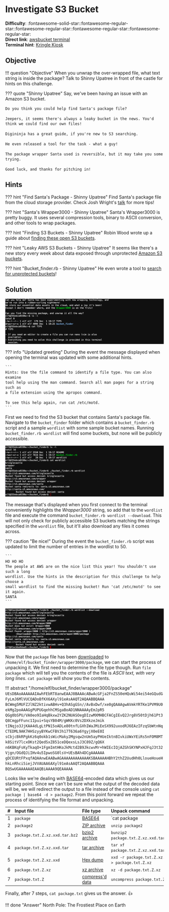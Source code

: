 # Investigate S3 Bucket

**Difficulty**: :fontawesome-solid-star::fontawesome-regular-star::fontawesome-regular-star::fontawesome-regular-star::fontawesome-regular-star:<br/>
**Direct link**: [awsbucket terminal](https://docker2020.kringlecon.com/?challenge=awsbucket&id=96995b67-dbee-4245-a5c0-ee33f7e0a54d)<br/>
**Terminal hint**: [Kringle Kiosk](../hints/h2.md)


## Objective

!!! question "Objective"
    When you unwrap the over-wrapped file, what text string is inside the package? Talk to Shinny Upatree in front of the castle for hints on this challenge.

??? quote "Shinny Upatree"
    Say, we've been having an issue with an Amazon S3 bucket.

    Do you think you could help find Santa's package file?
    
    Jeepers, it seems there's always a leaky bucket in the news. You'd think we could find our own files!
    
    Digininja has a great guide, if you're new to S3 searching.
    
    He even released a tool for the task - what a guy!
    
    The package wrapper Santa used is reversible, but it may take you some trying.
    
    Good luck, and thanks for pitching in!


## Hints

??? hint "Find Santa's Package - Shinny Upatree"
    Find Santa's package file from the cloud storage provider. Check Josh Wright's [talk](https://www.youtube.com/watch?v=t4UzXx5JHk0) for more tips!

??? hint "Santa's Wrapper3000 - Shinny Upatree"
    Santa's Wrapper3000 is pretty buggy. It uses several compression tools, binary to ASCII conversion, and other tools to wrap packages.

??? hint "Finding S3 Buckets - Shinny Upatree"
    Robin Wood wrote up a guide about [finding these open S3 buckets](https://digi.ninja/blog/whats_in_amazons_buckets.php).

??? hint "Leaky AWS S3 Buckets - Shinny Upatree"
    It seems like there's a new story every week about data exposed through unprotected [Amazon S3 buckets](https://www.computerweekly.com/news/252491842/Leaky-AWS-S3-bucket-once-again-at-centre-of-data-breach).

??? hint "Bucket_finder.rb - Shinny Upatree"
    He even wrote a tool to [search for unprotected buckets](https://digi.ninja/projects/bucket_finder.php)!

## Solution

![Image](../img/objectives/o2/o2_terminal1.png)

??? info "Updated greeting"
    During the event the message displayed when opening the terminal was updated with some additional hints.

    ```
    Hints: Use the file command to identify a file type. You can also examine
    tool help using the man command. Search all man pages for a string such as
    a file extension using the apropos command.

    To see this help again, run cat /etc/motd.
    ```

First we need to find the S3 bucket that contains Santa's package file. Navigate to the `bucket_finder` folder which contains a `bucket_finder.rb` script and a sample `wordlist` with some sample bucket names. Running `bucket_finder.rb wordlist` will find some buckets, but none will be publicly accessible.

![Image](../img/objectives/o2/o2_terminal2.png)

The message that's displayed when you first connect to the terminal conveniently highlights the *Wrapper3000* string, so add that to the `wordlist` file and execute the command `bucket_finder.rb wordlist --download`. This will not only check for publicly accessible S3 buckets matching the strings specified in the `wordlist` file, but it'll also download any files it comes across.

??? caution "Be nice!"
    During the event the `bucket_finder.rb` script was updated to limit the number of entries in the wordlist to 50.

    ```
    HO HO HO
    The people at AWS are on the nice list this year! You shouldn't use such a long
    wordlist. Use the hints in the description for this challenge to help choose a
    small wordlist to find the missing bucket! Run 'cat /etc/motd' to see it again.
    SANTA
    ```

![Image](../img/objectives/o2/o2_terminal3.png)

Now that the `package` file has been [downloaded](../artifacts/objectives/o2/package.txt) to `/home/elf/bucket_finder/wrapper3000/package`, we can start the process of unpacking it. We first need to determine the file type though. Run `file package` which will tell you the contents of the file is *ASCII text, with very long lines*. `cat package` will show you the contents.

!!! abstract "/home/elf/bucket_finder/wrapper3000/package"
    ```
    UEsDBAoAAAAAAIAwhFEbRT8anwEAAJ8BAAAcABwAcGFja2FnZS50eHQuWi54ei54eGQudGFyLmJ6MlVUCQADoBfKX6AXyl91eAsAAQT2AQAABBQAAA
    BCWmg5MUFZJlNZ2ktivwABHv+Q3hASgGSn//AvBxDwf/xe0gQAAAgwAVmkYRTKe1PVM9U0ekMg2poAAAGgPUPUGqehhCMSgaBoAD1NNAAAAyEmJpR5
    QGg0bSPU/VA0eo9IaHqBkxw2YZK2NUASOegDIzwMXMHBCFACgIEvQ2Jrg8V50tDjh61Pt3Q8CmgpFFunc1Ipui+SqsYB04M/gWKKc0Vs2DXkzeJmik
    tINqjo3JjKAA4dLgLtPN15oADLe80tnfLGXhIWaJMiEeSX992uxodRJ6EAzIFzqSbWtnNqCTEDML9AK7HHSzyyBYKwCFBVJh17T636a6YgyjX0eE0I
    sCbjcBkRPgkKz6q0okb1sWicMaky2Mgsqw2nUm5ayPHUeIktnBIvkiUWxYEiRs5nFOM8MTk8SitV7lcxOKst2QedSxZ851ceDQexsLsJ3C89Z/gQ6X
    n6KBKqFsKyTkaqO+1FgmImtHKoJkMctd2B9JkcwvMr+hWIEcIQjAZGhSKYNPxHJFqJ3t32Vjgn/OGdQJiIHv4u5IpwoSG0lsV+UEsBAh4DCgAAAAAA
    gDCEURtFPxqfAQAAnwEAABwAGAAAAAAAAAAAAKSBAAAAAHBhY2thZ2UudHh0LloueHoueHhkLnRhci5iejJVVAUAA6AXyl91eAsAAQT2AQAABBQAAA
    BQSwUGAAAAAAEAAQBiAAAA9QEAAAAA
    ```

Looks like we're dealing with [BASE64](https://en.wikipedia.org/wiki/Base64)-encoded data which gives us our starting point. Since we can't be sure what the output of the decoded data will be, we will redirect the output to a file instead of the console using `cat package | base64 -d > package2`. From this point forward we repeat the process of identifying the file format and unpacking.

| #  | Input file                     | File type                                                      | Unpack command                                   |
| :- | :----------------------------- | :------------------------------------------------------------- | :------------------------------------------------|
| 1  | `package`                      | [BASE64](https://en.wikipedia.org/wiki/Base64)                 | `cat package | base64 -d > package2`             |
| 2  | `package2`                     | [ZIP archive](https://en.wikipedia.org/wiki/ZIP_(file_format)) | `unzip package2`                                 |
| 3  | `package.txt.Z.xz.xxd.tar.bz2` | [bzip2 archive](https://en.wikipedia.org/wiki/Bzip2)           | `bunzip2 package.txt.Z.xz.xxd.tar.bz2`           |
| 4  | `package.txt.Z.xz.xxd.tar`     | [tar archive](https://en.wikipedia.org/wiki/Tar_(computing))   | `tar xf package.txt.Z.xz.xxd.tar`                |
| 5  | `package.txt.Z.xz.xxd`         | [Hex dump](https://en.wikipedia.org/wiki/Hex_dump)             | `xxd -r package.txt.Z.xz.xxd > package.txt.Z.xz` |
| 6  | `package.txt.Z.xz`             | [xz archive](https://en.wikipedia.org/wiki/XZ_Utils)           | `xz -d package.txt.Z.xz`                         |
| 7  | `package.txt.Z`                | [compress'd data](https://en.wikipedia.org/wiki/Compress)      | `uncompress package.txt.Z`                       |

Finally, after 7 steps, `cat package.txt` gives us the answer. :thumbsup:

!!! done "Answer"
    North Pole: The Frostiest Place on Earth
